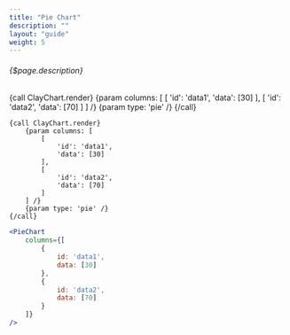 ```yaml
---
title: "Pie Chart"
description: ""
layout: "guide"
weight: 5
---
```


###### {$page.description}

<article id="1">

{call ClayChart.render}
	{param columns: [
		[
			'id': 'data1',
			'data': [30]
		],
		[
			'id': 'data2',
			'data': [70]
		]
	] /}
	{param type: 'pie' /}
{/call}

```soy
{call ClayChart.render}
	{param columns: [
		[
			'id': 'data1',
			'data': [30]
		],
		[
			'id': 'data2',
			'data': [70]
		]
	] /}
	{param type: 'pie' /}
{/call}
```
```jsx
<PieChart
	columns={[
		{
			id: 'data1',
			data: [30]
		},
		{
			id: 'data2',
			data: [70]
		}
	]}
/>
```

</article>
